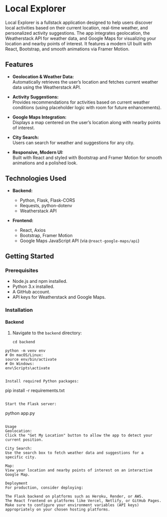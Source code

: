# Local Explorer

Local Explorer is a fullstack application designed to help users discover local activities based on their current location, real-time weather, and personalized activity suggestions. The app integrates geolocation, the Weatherstack API for weather data, and Google Maps for visualizing your location and nearby points of interest. It features a modern UI built with React, Bootstrap, and smooth animations via Framer Motion.

## Features

- **Geolocation & Weather Data:**  
  Automatically retrieves the user’s location and fetches current weather data using the Weatherstack API.
  
- **Activity Suggestions:**  
  Provides recommendations for activities based on current weather conditions (using placeholder logic with room for future enhancements).

- **Google Maps Integration:**  
  Displays a map centered on the user’s location along with nearby points of interest.

- **City Search:**  
  Users can search for weather and suggestions for any city.

- **Responsive, Modern UI:**  
  Built with React and styled with Bootstrap and Framer Motion for smooth animations and a polished look.

## Technologies Used

- **Backend:**  
  - Python, Flask, Flask-CORS  
  - Requests, python-dotenv  
  - Weatherstack API

- **Frontend:**  
  - React, Axios  
  - Bootstrap, Framer Motion  
  - Google Maps JavaScript API (via `@react-google-maps/api`)

## Getting Started

### Prerequisites

- Node.js and npm installed.
- Python 3.x installed.
- A GitHub account.
- API keys for Weatherstack and Google Maps.

### Installation

#### Backend

1. Navigate to the `backend` directory:
   ```
   cd backend
```
python -m venv env
# On macOS/Linux:
source env/bin/activate
# On Windows:
env\Scripts\activate


Install required Python packages:

 ```
pip install -r requirements.txt
 ```

 Start the Flask server:

 ```
python app.py
 ```

 Usage
Geolocation:
Click the "Get My Location" button to allow the app to detect your current position.

City Search:
Use the search box to fetch weather data and suggestions for a specific city.

Map:
View your location and nearby points of interest on an interactive Google Map.

Deployment
For production, consider deploying:

The Flask backend on platforms such as Heroku, Render, or AWS.
The React frontend on platforms like Vercel, Netlify, or GitHub Pages.
Make sure to configure your environment variables (API keys) appropriately on your chosen hosting platforms.
